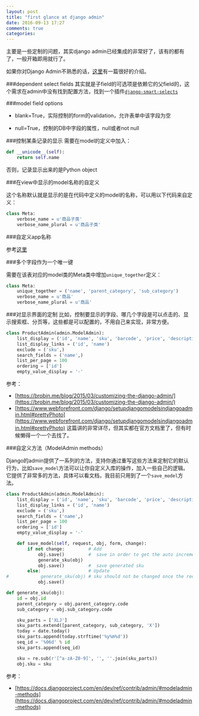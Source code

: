 ```yaml
---
layout: post
title: "first glance at django admin"
date: 2016-09-13 17:27
comments: true
categories: 
---
```


主要是一些定制的问题，其实django admin已经集成的非常好了，该有的都有了，一般开箱即用就行了。

如果你对Django Admin不熟悉的话，[这里](http://dokelung-blog.logdown.com/posts/220832-django-notes-6-manage-your-system-admin)有一篇很好的介绍。

###dependent select fields
其实就是子field的可选项是依赖它的父field的，这个需求在admin中没有找到配置方法，找到一个插件[`django-smart-selects`](https://github.com/digi604/django-smart-selects)

###model field options

- blank=True，实际控制的form的validation，允许表单中该字段为空

- null=True，控制的DB中字段的属性，null或者not null

###控制某条记录的显示
需要在model的定义中加入：

```python
def __unicode__(self):
	return self.name
```
否则，记录显示出来的是Python object

###在view中显示的model名称的自定义

这个名称默认就是显示的是在代码中定义的model的名称，可以用以下代码来自定义：

```python
class Meta:
	verbose_name = u'商品子类'
	verbose_name_plural = u'商品子类'
```

###自定义app名称

参考[这里](http://stackoverflow.com/questions/612372/can-you-give-a-django-app-a-verbose-name-for-use-throughout-the-admin)

###多个字段作为一个唯一键

需要在该表对应的model类的Meta类中增加`unique_together`定义：

```python
class Meta:
	unique_together = ('name', 'parent_category', 'sub_category')
	verbose_name = u'商品'
	verbose_name_plural = u'商品'
```

###对显示界面的定制
比如，控制要显示的字段、哪几个字段是可以点击的、显示搜索框、分页等，这些都是可以配置的，不用自己来实现，非常方便。

```python
class ProductAdmin(admin.ModelAdmin):
    list_display = ('id', 'name', 'sku', 'barcode', 'price', 'description', 'create_time', 'update_time')
    list_display_links = ('id', 'name')
    exclude = ('sku',)
    search_fields = ('name',)
    list_per_page = 100
    ordering = ['id']
    empty_value_display = '-'
```

参考：

- [https://brobin.me/blog/2015/03/customizing-the-django-admin/](https://brobin.me/blog/2015/03/customizing-the-django-admin/)
- [https://www.webforefront.com/django/setupdjangomodelsindjangoadmin.html#prettyPhoto](https://www.webforefront.com/django/setupdjangomodelsindjangoadmin.html#prettyPhoto)  这篇讲的非常详尽，但其实都在官方文档里了，但有时候懒得一个一个去找了。

###自定义方法（ModelAdmin methods）

Django的admin提供了一系列的方法，支持你通过重写这些方法来定制它的默认行为，比如`save_model`方法可以让你自定义入库的操作，加入一些自己的逻辑。它提供了非常多的方法，具体可以看文档，我目前只用到了一个`save_model`方法。

```python
class ProductAdmin(admin.ModelAdmin):
    list_display = ('id', 'name', 'sku', 'barcode', 'price', 'description', 'create_time', 'update_time')
    list_display_links = ('id', 'name')
    exclude = ('sku',)
    search_fields = ('name',)
    list_per_page = 100
    ordering = ['id']
    empty_value_display = '-'

    def save_model(self, request, obj, form, change):
        if not change:         # Add
            obj.save()         #  save in order to get the auto increment id
            generate_sku(obj)
            obj.save()         #  save generated sku
        else:                  # Update
#            generate_sku(obj) # sku should not be changed once the record is inserted, even if all the other fields have changed
            obj.save()

def generate_sku(obj):
    id = obj.id
    parent_category = obj.parent_category.code
    sub_category = obj.sub_category.code

    sku_parts = ['XLJ']
    sku_parts.extend([parent_category, sub_category, 'X'])
    today = date.today()
    sku_parts.append(today.strftime('%y%m%d'))
    seq_id = '%06d' % id
    sku_parts.append(seq_id)

    sku = re.sub(r'[^a-zA-Z0-9]', '', ''.join(sku_parts))
    obj.sku = sku
```

参考：

- [https://docs.djangoproject.com/en/dev/ref/contrib/admin/#modeladmin-methods](https://docs.djangoproject.com/en/dev/ref/contrib/admin/#modeladmin-methods)
